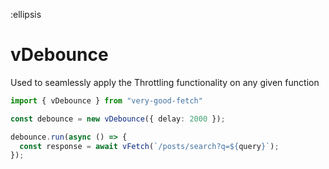 :ellipsis

# vDebounce

Used to seamlessly apply the Throttling functionality on any given function

```ts
import { vDebounce } from "very-good-fetch"

const debounce = new vDebounce({ delay: 2000 });

debounce.run(async () => {
  const response = await vFetch(`/posts/search?q=${query}`);
});
```
